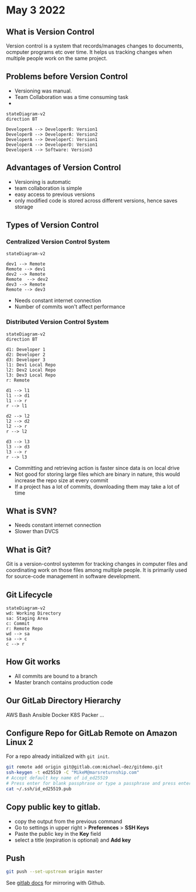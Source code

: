 # May 3 2022
## What is Version Control
Version control is a system that records/manages changes to documents, ocmputer programs etc over time. It helps us tracking changes when multiple people work on the same project.
## Problems before Version Control
* Versioning was manual.
* Team Collaboration was a time consuming task
* 
```mermaid
stateDiagram-v2 
direction BT

DeveloperA --> DeveloperB: Version1
DeveloperB --> DeveloperA: Version2
DeveloperA --> DeveloperC: Version1
DeveloperA --> DeveloperD: Version1
DeveloperA --> Software: Version3
```
## Advantages of Version Control
* Versioning is automatic
* team collaboration is simple
* easy access to previous versions
* only modified code is stored across different versions, hence saves storage
## Types of Version Control
### Centralized Version Control System
```mermaid
stateDiagram-v2

dev1 --> Remote
Remote --> dev1
dev2 --> Remote
Remote  --> dev2
dev3 --> Remote
Remote --> dev3
```
* Needs constant internet connection
* Number of commits won't affect performance
### Distributed Version Control System
```mermaid
stateDiagram-v2
direction BT

d1: Developer 1
d2: Developer 2
d3: Developer 3
l1: Dev1 Local Repo
l2: Dev2 Local Repo
l3: Dev3 Local Repo
r: Remote

d1 --> l1
l1 --> d1
l1 --> r
r --> l1

d2 --> l2
l2 --> d2
l2 --> r
r --> l2

d3 --> l3
l3 --> d3
l3 --> r
r --> l3
```
* Committing and retrieving action is faster since data is on local drive
* Not good for storing large files which are binary in nature, this would increase the repo size at every commit
* If a project has a lot of commits, downloading them may take a lot of time
## What is SVN?
* Needs constant internet connection
* Slower than DVCS
## What is Git?
Git is a version-control systemm for tracking changes in computer files and coordinating work on those files among multiple people. It is primarily used for source-code management in software development.
## Git Lifecycle
```mermaid
stateDiagram-v2
wd: Working Directory
sa: Staging Area
c: Commit
r: Remote Repo
wd --> sa
sa --> c
c --> r
```
## How Git works
* All commits are bound to a branch
* Master branch contains production code
## Our GitLab Directory Hierarchy
AWS
Bash
Ansible
Docker
K8S
Packer
...
## Configure Repo for GitLab Remote on Amazon Linux 2
For a repo already initialized with `git init`.
```bash
git remote add origin git@gitlab.com:michael-dez/gitdemo.git
ssh-keygen -t ed25519 -C "MikeM@marsreturnship.com"
# Accept default key name of id_ed25519
# Press enter for blank passphrase or type a passphrase and press enter
cat ~/.ssh/id_ed25519.pub
```
## Copy public key to gitlab.
* copy the output from the previous command
* Go to settings in upper right > **Preferences** > **SSH Keys**
* Paste the public key in the **Key** field
* select a title (expiration is optional) and **Add key**
## Push
```bash
git push --set-upstream origin master
```
See [gitlab docs](https://docs.gitlab.com/ee/user/project/repository/mirror/index.html) for mirroring with Github.
